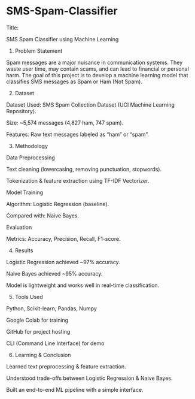 # SMS-Spam-Classifier
Title:

SMS Spam Classifier using Machine Learning

1. Problem Statement

Spam messages are a major nuisance in communication systems. They waste user time, may contain scams, and can lead to financial or personal harm. The goal of this project is to develop a machine learning model that classifies SMS messages as Spam or Ham (Not Spam).

2. Dataset

Dataset Used: SMS Spam Collection Dataset (UCI Machine Learning Repository).

Size: ~5,574 messages (4,827 ham, 747 spam).

Features: Raw text messages labeled as “ham” or “spam”.

3. Methodology

Data Preprocessing

Text cleaning (lowercasing, removing punctuation, stopwords).

Tokenization & feature extraction using TF-IDF Vectorizer.

Model Training

Algorithm: Logistic Regression (baseline).

Compared with: Naive Bayes.

Evaluation

Metrics: Accuracy, Precision, Recall, F1-score.

4. Results

Logistic Regression achieved ~97% accuracy.

Naive Bayes achieved ~95% accuracy.

Model is lightweight and works well in real-time classification.

5. Tools Used

Python, Scikit-learn, Pandas, Numpy

Google Colab for training

GitHub for project hosting

CLI (Command Line Interface) for demo

6. Learning & Conclusion

Learned text preprocessing & feature extraction.

Understood trade-offs between Logistic Regression & Naive Bayes.

Built an end-to-end ML pipeline with a simple interface.
